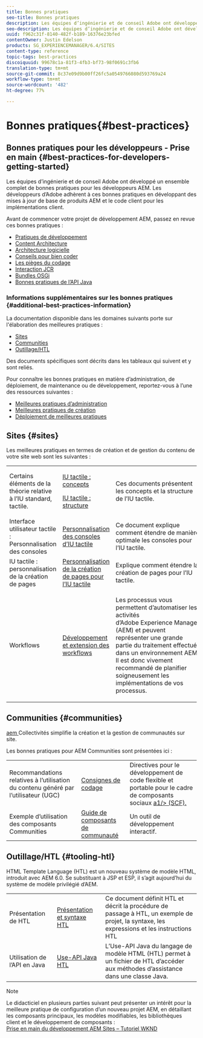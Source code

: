 ```yaml
---
title: Bonnes pratiques
seo-title: Bonnes pratiques
description: Les équipes d’ingénierie et de conseil Adobe ont développé un ensemble complet de bonnes pratiques pour les développeurs AEM
seo-description: Les équipes d’ingénierie et de conseil Adobe ont développé un ensemble complet de bonnes pratiques pour les développeurs AEM
uuid: f962c31f-8140-482f-b189-16376e23bfed
contentOwner: Justin Edelson
products: SG_EXPERIENCEMANAGER/6.4/SITES
content-type: reference
topic-tags: best-practices
discoiquuid: 99678c1a-81f3-4fb3-bf73-98f0691c3fb6
translation-type: tm+mt
source-git-commit: 8c37e09d9b00ff26fc5a0549766080d593769a24
workflow-type: tm+mt
source-wordcount: '482'
ht-degree: 77%

---
```



# Bonnes pratiques{#best-practices}

## Bonnes pratiques pour les développeurs - Prise en main {#best-practices-for-developers-getting-started}

Les équipes d’ingénierie et de conseil Adobe ont développé un ensemble complet de bonnes pratiques pour les développeurs AEM. Les développeurs d’Adobe adhèrent à ces bonnes pratiques en développant des mises à jour de base de produits AEM et le code client pour les implémentations client.

Avant de commencer votre projet de développement AEM, passez en revue ces bonnes pratiques :

* [Pratiques de développement](/help/sites-developing/development-practices.md)
* [Content Architecture](/help/sites-developing/content-architecture.md)
* [Architecture logicielle](/help/sites-developing/software-architecture.md)
* [Conseils pour bien coder](/help/sites-developing/coding-tips.md)
* [Les pièges du codage](/help/sites-developing/code-pitfalls.md)
* [Interaction JCR](/help/sites-developing/jcr-integration.md)
* [Bundles OSGi](/help/sites-developing/osgi-bundles.md)
* [Bonnes pratiques de l’API Java](https://docs.adobe.com/content/help/en/experience-manager-learn/foundation/development/understand-java-api-best-practices.html)

### Informations supplémentaires sur les bonnes pratiques {#additional-best-practices-information}

La documentation disponible dans les domaines suivants porte sur l&#39;élaboration des meilleures pratiques :

* [Sites](#sites)
* [Communities](/help/sites-developing/best-practices.md#communities)
* [Outillage/HTL](/help/sites-developing/best-practices.md#tooling-htl)

Des documents spécifiques sont décrits dans les tableaux qui suivent et y sont reliés.

Pour connaître les bonnes pratiques en matière d’administration, de déploiement, de maintenance ou de développement, reportez-vous à l’une des ressources suivantes :

* [Meilleures pratiques d’administration](/help/sites-administering/administer-best-practices.md)
* [Meilleures pratiques de création](/help/sites-authoring/best-practices.md)
* [Déploiement de meilleures pratiques](/help/sites-deploying/best-practices.md)

## Sites {#sites}

Les meilleures pratiques en termes de création et de gestion du contenu de votre site web sont les suivantes :

<table> 
 <tbody>
  <tr>
   <td>Certains éléments de la théorie relative à l’IU standard, tactile.</td> 
   <td><p><a href="/help/sites-developing/touch-ui-concepts.md">IU tactile : concepts </a></p> <p><a href="/help/sites-developing/touch-ui-structure.md">IU tactile : structure </a></p> </td> 
   <td>Ces documents présentent les concepts et la structure de l’IU tactile.</td> 
  </tr>
  <tr>
   <td>Interface utilisateur tactile : Personnalisation des consoles </td> 
   <td><a href="/help/sites-developing/customizing-consoles-touch.md">Personnalisation des consoles d’IU tactile</a></td> 
   <td>Ce document explique comment étendre de manière optimale les consoles pour l’IU tactile.</td> 
  </tr>
  <tr>
   <td>IU tactile : personnalisation de la création de pages</td> 
   <td><a href="/help/sites-developing/customizing-page-authoring-touch.md">Personnalisation de la création de pages pour l’IU tactile</a></td> 
   <td>Explique comment étendre la création de pages pour l’IU tactile.</td> 
  </tr>
  <tr>
   <td>Workflows</td> 
   <td><a href="/help/sites-developing/workflows-best-practices.md">Développement et extension des workflows</a></td> 
   <td><p>Les processus vous permettent d’automatiser les activités d’Adobe Experience Manager (AEM) et peuvent représenter une grande partie du traitement effectué dans un environnement AEM. Il est donc vivement recommandé de planifier soigneusement les implémentations de vos processus.</p> </td> 
  </tr>
 </tbody>
</table>

## Communities  {#communities}

[aem ](/help/communities/overview.md) Collectivités simplifie la création et la gestion de communautés sur site.

Les bonnes pratiques pour AEM Communities sont présentées ici :

|  |  |  |
|---|---|---|
| Recommandations relatives à l’utilisation du contenu généré par l’utilisateur (UGC) | [Consignes de codage](/help/communities/code-guide.md) | Directives pour le développement de code flexible et portable pour le cadre de composants sociaux [a1/> (SCF).](/help/communities/scf.md) |
| Exemple d’utilisation des composants Communities | [Guide de composants de communauté](/help/communities/components-guide.md) | Un outil de développement interactif. |

## Outillage/HTL {#tooling-htl}

HTML Template Language (HTL) est un nouveau système de modèle HTML, introduit avec AEM 6.0. Se substituant à JSP et ESP, il s’agit aujourd’hui du système de modèle privilégié d’AEM.

|  |  |  |
|---|---|---|
| Présentation de HTL | [Présentation et syntaxe HTL](https://helpx.adobe.com/fr/experience-manager/htl/user-guide.html) | Ce document définit HTL et décrit la procédure de passage à HTL, un exemple de projet, la syntaxe, les expressions et les instructions HTL |
| Utilisation de l’API en Java | [Use-API Java HTL](https://helpx.adobe.com/experience-manager/htl/using/use-api.html) | L’Use-API Java du langage de modèle HTML (HTL) permet à un fichier de HTL d’accéder aux méthodes d’assistance dans une classe Java. |

>[!NOTE]
>
>Le didacticiel en plusieurs parties suivant peut présenter un intérêt pour la meilleure pratique de configuration d’un nouveau projet AEM, en détaillant les composants principaux, les modèles modifiables, les bibliothèques client et le développement de composants :\
>[Prise en main du développement AEM Sites – Tutoriel WKND](https://helpx.adobe.com/experience-manager/kt/sites/using/getting-started-wknd-tutorial-develop.html)

